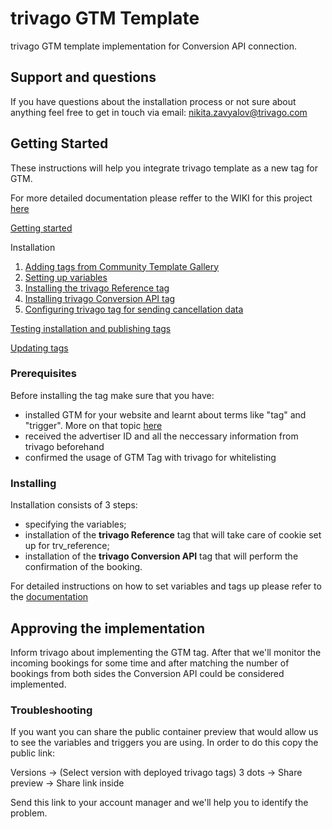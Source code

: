 # trivago GTM Template

trivago GTM template implementation for Conversion API connection.

## Support and questions

If you have questions about the installation process or not sure about anything feel free to get in touch via email: nikita.zavyalov@trivago.com

## Getting Started

These instructions will help you integrate trivago template as a new tag for GTM.

For more detailed documentation please reffer to the WIKI for this project [here](https://github.com/trivago/trivago-gtm-template/wiki) 

[Getting started](https://github.com/trivago/trivago-gtm-template/wiki/Getting-started)

Installation
1. [Adding tags from Community Template Gallery](https://github.com/trivago/trivago-gtm-template/wiki/Adding-tags-from-Community-Template-Gallery)
2. [Setting up variables](https://github.com/trivago/trivago-gtm-template/wiki/Setting-up-variables)
3. [Installing the trivago Reference tag](https://github.com/trivago/trivago-gtm-template/wiki/Installing-trivago-Reference-tag)
4. [Installing trivago Conversion API tag](https://github.com/trivago/trivago-gtm-template/wiki/Installing-trivago-Conversion-API-tag)
5. [Configuring trivago tag for sending cancellation data](https://github.com/trivago/trivago-gtm-template/wiki/Configuring-trivago-tag-for-sending-cancellation-data)

[Testing installation and publishing tags](https://github.com/trivago/trivago-gtm-template/wiki/Testing-the-installation)

[Updating tags](https://github.com/trivago/trivago-gtm-template/wiki/Updating-the-Tag)

### Prerequisites

Before installing the tag make sure that you have:

* installed GTM for your website and learnt about terms like "tag" and "trigger". More on that topic [here](https://tagmanager.google.com/#/home)
* received the advertiser ID and all the neccessary information from trivago beforehand
* confirmed the usage of GTM Tag with trivago for whitelisting

### Installing

Installation consists of 3 steps:
* specifying the variables;
* installation of the **trivago Reference** tag that will take care of cookie set up for trv_reference;
* installation of the **trivago Conversion API** tag that will perform the confirmation of the booking.

For detailed instructions on how to set variables and tags up please refer to the [documentation](https://github.com/trivago/trivago-gtm-template/wiki) 


## Approving the implementation

Inform trivago about implementing the GTM tag. After that we'll monitor the incoming bookings for some time and after matching the number of bookings from both sides the Conversion API could be considered implemented.

### Troubleshooting

If you want you can share the public container preview that would allow us to see the variables and triggers you are using. In order to do this copy the public link:

Versions -> (Select version with deployed trivago tags) 3 dots -> Share preview -> Share link inside

Send this link to your account manager and we'll help you to identify the problem.

